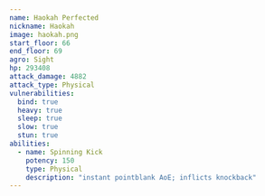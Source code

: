 ```yaml
---
name: Haokah Perfected
nickname: Haokah
image: haokah.png
start_floor: 66
end_floor: 69
agro: Sight
hp: 293408
attack_damage: 4882
attack_type: Physical
vulnerabilities:
  bind: true
  heavy: true
  sleep: true
  slow: true
  stun: true
abilities:
  - name: Spinning Kick
    potency: 150
    type: Physical
    description: "instant pointblank AoE; inflicts knockback"
---
```


